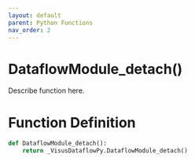 ```yaml
---
layout: default
parent: Python Functions
nav_order: 2
---
```


# DataflowModule_detach()

Describe function here.

# Function Definition

```python
def DataflowModule_detach():
    return _VisusDataflowPy.DataflowModule_detach()
```